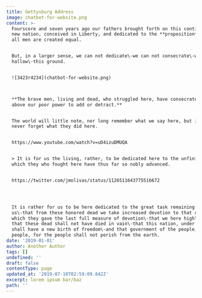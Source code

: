 ```yaml
---
title: Gettysburg Address
image: chatbot-for-website.png
content: >-
  Fourscore and seven years ago our fathers brought forth on this continent, a
  new nation, conceived in Liberty, and dedicated to the **proposition** that
  all men are created equal.


  But, in a larger sense, we can not dedicate\-we can not consecrate\-we can not
  hallow\-this ground.


  ![3423r4234](chatbot-for-website.png)



  **The brave men, living and dead, who struggled here, have consecrated it, far
  above our poor power to add or detract.**


  The world will little note, nor long remember what we say here, but it can
  never forget what they did here. 


  https://www.youtube.com/watch?v=uD4izuDMUQA


  > It is for us the living, rather, to be dedicated here to the unfinished work
  which they who fought here have thus far so nobly advanced.  


  https://twitter.com/jmolivas/status/1126511643775516672




  It is rather for us to be here dedicated to the great task remaining before
  us\-that from these honored dead we take increased devotion to that cause for
  which they gave the last full measure of devotion\-that we here highly resolve
  that these dead shall not have died in vain\-that this nation, under God,
  shall have a new birth of freedom\-and that government of the people, by the
  people, for the people shall not perish from the earth.
date: '2019-01-01'
author: Another Author
tags: []
undefined: ''
draft: false
contentType: page
updated_at: '2019-07-10T02:59:09.842Z'
excerpt: lorem ipsum bar/baz
path: ''
---
```


